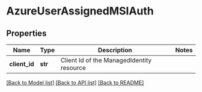 # AzureUserAssignedMSIAuth

## Properties
Name | Type | Description | Notes
------------ | ------------- | ------------- | -------------
**client_id** | **str** | Client Id of the ManagedIdentity resource | 

[[Back to Model list]](../README.md#documentation-for-models) [[Back to API list]](../README.md#documentation-for-api-endpoints) [[Back to README]](../README.md)

